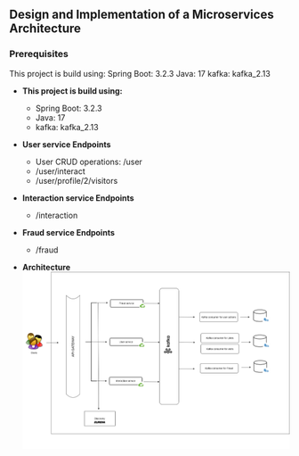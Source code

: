 ## Design and Implementation of a Microservices Architecture 
### Prerequisites
This project is build using:
Spring Boot: 3.2.3
Java: 17
kafka: kafka_2.13

- **This project is build using:** 
  - Spring Boot: 3.2.3
  - Java: 17
  - kafka: kafka_2.13

- **User service Endpoints** 
  - User CRUD operations: /user
  - /user/interact
  - /user/profile/2/visitors
- **Interaction service Endpoints**
  - /interaction
- **Fraud service Endpoints**
  - /fraud

- **Architecture** 
![plot](./architecture.png)
